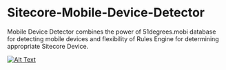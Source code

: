 Sitecore-Mobile-Device-Detector
===============================

Mobile Device Detector combines the power of 51degrees.mobi database for detecting mobile devices and flexibility of Rules Engine for determining appropriate Sitecore Device.

[![Alt Text](http://buildsitecore.cloudapp.net/app/rest/builds/buildType:MobileDeviceDetector_BuildAndPackage/statusIcon)](http://buildsitecore.cloudapp.net?guest=1)
